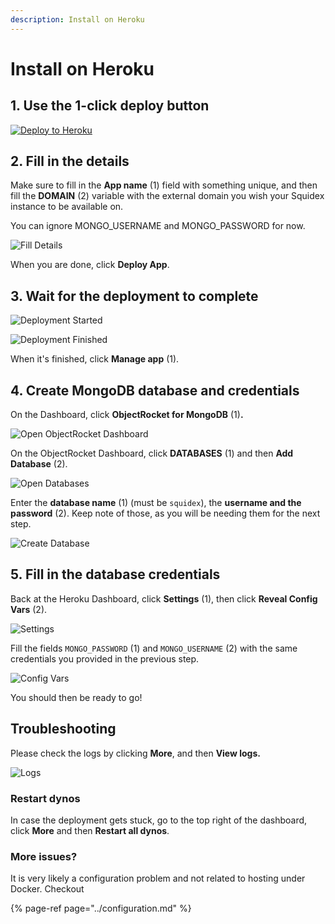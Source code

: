 ```yaml
---
description: Install on Heroku
---
```


# Install on Heroku

## 1. Use the 1-click deploy button

[![Deploy to Heroku](https://img.shields.io/badge/-Deploy%20to%20Heroku-430098?style=for-the-badge&logo=heroku&logoColor=ffffff)](https://heroku.com/deploy?template=https://github.com/Squidex/squidex)

## 2. Fill in the details

Make sure to fill in the **App name** \(1\) field with something unique, and then fill the **DOMAIN** \(2\) variable with the external domain you wish your Squidex instance to be available on.

You can ignore MONGO\_USERNAME and MONGO\_PASSWORD for now.

![Fill Details](../../../.gitbook/assets/heroku-2.png)

When you are done, click **Deploy App**.

## 3. Wait for the deployment to complete

![Deployment Started](../../../.gitbook/assets/heroku-3-1.png)

![Deployment Finished](../../../.gitbook/assets/heroku-3-2.png)

When it's finished, click **Manage app** \(1\).

## 4. Create MongoDB database and credentials

On the Dashboard, click **ObjectRocket for MongoDB** \(1\)**.**

![Open ObjectRocket Dashboard](../../../.gitbook/assets/heroku-4-1.png)

On the ObjectRocket Dashboard, click **DATABASES** \(1\) and then **Add Database** \(2\).

![Open Databases](../../../.gitbook/assets/heroku-4-2.png)

Enter the **database name** \(1\) \(must be `squidex`\), the **username and the password** \(2\). Keep note of those, as you will be needing them for the next step.

![Create Database](../../../.gitbook/assets/heroku-4-3.png)

## 5. Fill in the database credentials

Back at the Heroku Dashboard, click **Settings** \(1\), then click **Reveal Config Vars** \(2\).

![Settings](../../../.gitbook/assets/heroku-5-1.png)

Fill the fields `MONGO_PASSWORD` \(1\) and `MONGO_USERNAME` \(2\) with the same credentials you provided in the previous step.

![Config Vars](../../../.gitbook/assets/heroku-5-2.png)

You should then be ready to go!

## Troubleshooting

Please check the logs by clicking **More**, and then **View logs.**

![Logs](../../../.gitbook/assets/heroku-troubleshooting.png)

### Restart dynos

In case the deployment gets stuck, go to the top right of the dashboard, click **More** and then **Restart all dynos**.

### More issues?

It is very likely a configuration problem and not related to hosting under Docker. Checkout

{% page-ref page="../configuration.md" %}

